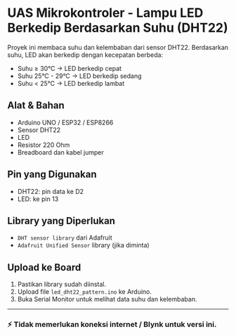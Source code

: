 
# UAS Mikrokontroler - Lampu LED Berkedip Berdasarkan Suhu (DHT22)

Proyek ini membaca suhu dan kelembaban dari sensor DHT22. Berdasarkan suhu, LED akan berkedip dengan kecepatan berbeda:

- Suhu ≥ 30°C → LED berkedip cepat
- Suhu 25°C - 29°C → LED berkedip sedang
- Suhu < 25°C → LED berkedip lambat

## Alat & Bahan
- Arduino UNO / ESP32 / ESP8266
- Sensor DHT22
- LED
- Resistor 220 Ohm
- Breadboard dan kabel jumper

## Pin yang Digunakan
- DHT22: pin data ke D2
- LED: ke pin 13

## Library yang Diperlukan
- `DHT sensor library` dari Adafruit
- `Adafruit Unified Sensor` library (jika diminta)

## Upload ke Board
1. Pastikan library sudah diinstal.
2. Upload file `led_dht22_pattern.ino` ke Arduino.
3. Buka Serial Monitor untuk melihat data suhu dan kelembaban.

---

### ⚡ Tidak memerlukan koneksi internet / Blynk untuk versi ini.
